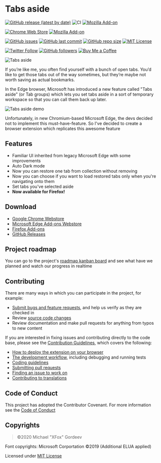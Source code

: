 # Tabs aside
[![GitHub release (latest by date)](https://img.shields.io/github/v/release/xfox111/TabsAsideExtension)](https://github.com/xfox111/TabsAsideExtension/releases/latest)
![CI](https://github.com/XFox111/TabsAsideExtension/workflows/CI/badge.svg)
[![Mozilla Add-on](https://img.shields.io/amo/rating/ms-edge-tabs-aside?label=Firefox%20rating)](https://addons.mozilla.org/firefox/addon/ms-edge-tabs-aside/)

[![Chrome Web Store](https://img.shields.io/chrome-web-store/users/mgmjbodjgijnebfgohlnjkegdpbdjgin?label=Chrome%20Webstore%20downloads)](https://chrome.google.com/webstore/detail/tabs-aside/mgmjbodjgijnebfgohlnjkegdpbdjgin)
[![Mozilla Add-on](https://img.shields.io/amo/users/ms-edge-tabs-aside?label=Firefox%20Webstore%20downloads)](https://addons.mozilla.org/firefox/addon/ms-edge-tabs-aside/)

[![GitHub issues](https://img.shields.io/github/issues/xfox111/TabsAsideExtension)](https://github.com/xfox111/TabsAsideExtension/issues)
[![GitHub last commit](https://img.shields.io/github/last-commit/xfox111/TabsAsideExtension)](https://github.com/xfox111/TabsAsideExtension/commits/master)
[![GitHub repo size](https://img.shields.io/github/repo-size/xfox111/TabsAsideExtension?label=repo%20size)](https://github.com/xfox111/TabsAsideExtension)
[![MIT License](https://img.shields.io/github/license/xfox111/TabsAsideExtension)](https://opensource.org/licenses/MIT)

[![Twitter Follow](https://img.shields.io/twitter/follow/xfox111?style=social)](https://twitter.com/xfox111)
[![GitHub followers](https://img.shields.io/github/followers/xfox111?label=Follow%20@xfox111&style=social)](https://github.com/xfox111)
[![Buy Me a Coffee](https://img.shields.io/badge/Buy%20Me%20a%20Coffee-%40xfox111-orange)](https://buymeacoffee.com/xfox111)

![Tabs aside](https://xfox111.net/y7xk3z)

If you’re like me, you often find yourself with a bunch of open tabs. You’d like to get those tabs out of the way sometimes, but they’re maybe not worth saving as actual bookmarks.

In the Edge browser, Microsoft has introduced a new feature called "Tabs aside" (or Tab groups) which lets you set tabs aside in a sort of temporary workspace so that you can call them back up later.

![Tabs aside demo](https://xfox111.net/knrp7b)

Unfortunately, in new Chromium-based Microsoft Edge, the devs decided not to implement this must-have-feature. So I've decided to create a browser extension which replicates this awesome feature

## Features
- Familiar UI inherited from legacy Microsoft Edge with some improvements
- Auto Dark mode
- Now you can restore one tab from collection without removing
- Now you can choose if you want to load restored tabs only when you're navigating onto them
- Set tabs you've selected aside
- **Now available for Firefox!**

## Download
- [Google Chrome Webstore](https://chrome.google.com/webstore/detail/tabs-aside/mgmjbodjgijnebfgohlnjkegdpbdjgin)
- [Microsoft Edge Add-ons Webstore](https://microsoftedge.microsoft.com/addons/detail/kmnblllmalkiapkfknnlpobmjjdnlhnd)
- [Firefox Add-ons](https://addons.mozilla.org/firefox/addon/ms-edge-tabs-aside/)
- [GitHub Releases](https://github.com/xfox111/TabsAsideExtension/releases/latest)

## Project roadmap
You can go to the project's [roadmap kanban board](https://github.com/XFox111/TabsAsideExtension/projects/1) and see what have we planned and watch our progress in realtime

## Contributing
There are many ways in which you can participate in the project, for example:
- [Submit bugs and feature requests](https://github.com/xfox111/TabsAsideExtension/issues), and help us verify as they are checked in
- Review [source code changes](https://github.com/xfox111/TabsAsideExtension/pulls)
- Review documentation and make pull requests for anything from typos to new content

If you are interested in fixing issues and contributing directly to the code base, please see the [Contribution Guidelines](https://github.com/XFox111/TabsAsideExtension/blob/master/CONTRIBUTING.md), which covers the following:
- [How to deploy the extension on your browser](https://github.com/XFox111/TabsAsideExtension/blob/master/CONTRIBUTING.md#deploy-test-version-on-your-browser)
- [The development workflow](https://github.com/XFox111/TabsAsideExtension/blob/master/CONTRIBUTING.md#development-workflow), including debugging and running tests
- [Coding guidelines](https://github.com/XFox111/TabsAsideExtension/blob/master/CONTRIBUTING.md#coding-guidelines)
- [Submitting pull requests](https://github.com/XFox111/TabsAsideExtension/blob/master/CONTRIBUTING.md#submitting-pull-requests)
- [Finding an issue to work on](https://github.com/XFox111/TabsAsideExtension/blob/master/CONTRIBUTING.md#finding-an-issue-to-work-on)
- [Contributing to translations](https://github.com/XFox111/TabsAsideExtension/blob/master/CONTRIBUTING.md#contributing-to-translations)

## Code of Conduct
This project has adopted the Contributor Covenant. For more information see the [Code of Conduct](https://github.com/XFox111/TabsAsideExtension/blob/master/CODE_OF_CONDUCT.md)

## Copyrights
> ©2020 Michael "XFox" Gordeev

Font copyrights: Microsoft Corportation ©2019 (Additional ELUA applied)

Licensed under [MIT License](https://opensource.org/licenses/MIT)